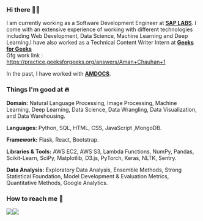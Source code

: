### Hi there 👋🏻 
I am currently working as a Software Development Engineer at [**SAP LABS**](https://www.sap.com/). I come with an extensive experience of working with different technologies including Web Development, Data Science, Machine Learning and Deep Learning.I have also worked as a Technical Content Writer Intern at [**Geeks for Geeks**](https://www.geeksforgeeks.org/)  
Gfg work link : https://practice.geeksforgeeks.org/answers/Aman+Chauhan+1

In the past, I have worked with [**AMDOCS**](https://www.amdocs.com/).

### Things I'm good at :fire:

**Domain:** Natural Language Processing, Image Processing, Machine Learning, Deep Learning, Data Science, Data Wrangling, Data Visualization, and Data Warehousing.

**Languages:**  Python, SQL, HTML, CSS, JavaScript ,MongoDB.

**Framework:** Flask, React, Bootstrap.

**Libraries & Tools:** AWS EC2, AWS S3, Lambda Functions, NumPy, Pandas, Scikit-Learn, SciPy, Matplotlib, D3.js, PyTorch, Keras, NLTK, Sentry.

**Data Analysis:** Exploratory Data Analysis, Ensemble Methods, Strong Statistical Foundation, Model Development & Evaluation Metrics, Quantitative Methods, Google Analytics.

### How to reach me 📱
[<img target="_blank" src="https://img.icons8.com/cotton/64/000000/whatsapp--v4.png"/>](https://wa.me/919997600372)[<img target="_blank" src="https://img.icons8.com/doodle/64/000000/linkedin-circled.png"/>](https://www.linkedin.com/in/aman-chauhan-42bb9273/)
